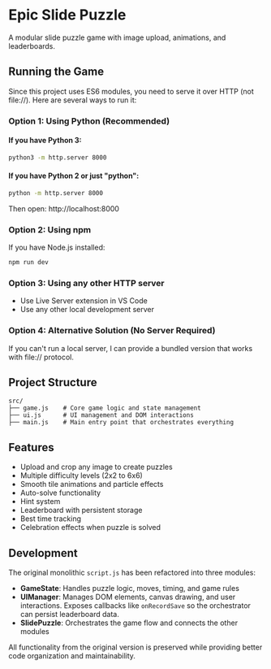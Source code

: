 # Epic Slide Puzzle

A modular slide puzzle game with image upload, animations, and leaderboards.

## Running the Game

Since this project uses ES6 modules, you need to serve it over HTTP (not file://). Here are several ways to run it:

### Option 1: Using Python (Recommended)

#### If you have Python 3:
```bash
python3 -m http.server 8000
```

#### If you have Python 2 or just "python":
```bash
python -m http.server 8000
```

Then open: http://localhost:8000

### Option 2: Using npm
If you have Node.js installed:
```bash
npm run dev
```

### Option 3: Using any other HTTP server
- Use Live Server extension in VS Code
- Use any other local development server

### Option 4: Alternative Solution (No Server Required)

If you can't run a local server, I can provide a bundled version that works with file:// protocol.

## Project Structure

```
src/
├── game.js    # Core game logic and state management
├── ui.js      # UI management and DOM interactions  
├── main.js    # Main entry point that orchestrates everything
```

## Features

- Upload and crop any image to create puzzles
- Multiple difficulty levels (2x2 to 6x6)
- Smooth tile animations and particle effects
- Auto-solve functionality
- Hint system
- Leaderboard with persistent storage
- Best time tracking
- Celebration effects when puzzle is solved

## Development

The original monolithic `script.js` has been refactored into three modules:

- **GameState**: Handles puzzle logic, moves, timing, and game rules
- **UIManager**: Manages DOM elements, canvas drawing, and user interactions. Exposes callbacks like `onRecordSave` so the orchestrator can persist leaderboard data.
- **SlidePuzzle**: Orchestrates the game flow and connects the other modules

All functionality from the original version is preserved while providing better code organization and maintainability.
